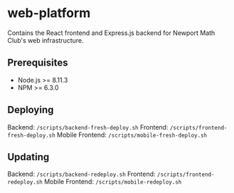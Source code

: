 # web-platform

Contains the React frontend and Express.js backend for Newport Math Club's web infrastructure.

## Prerequisites

- Node.js >= 8.11.3
- NPM >= 6.3.0

## Deploying

Backend: `/scripts/backend-fresh-deploy.sh`
Frontend: `/scripts/frontend-fresh-deploy.sh`
Mobile Frontend: `/scripts/mobile-fresh-deploy.sh`

## Updating

Backend: `/scripts/backend-redeploy.sh`
Frontend: `/scripts/frontend-redeploy.sh`
Mobile Frontend: `/scripts/mobile-redeploy.sh`
